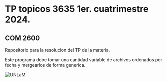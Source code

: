 # TP topicos 3635 1er. cuatrimestre 2024.
## COM 2600

Repositorio para la resolucion del TP de la materia.

Este programa debe tomar una cantidad variable de archivos ordenados por fecha y mergearlos de forma generica.

![UNLaM](https://www.soa-unlam.com.ar/wiki/images/thumb/5/5f/Unlam-logo.jpg/272px-Unlam-logo.jpg)

